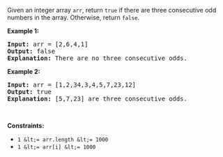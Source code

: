 Given an integer array `` arr ``, return `` true ``&nbsp;if there are three consecutive odd numbers in the array. Otherwise, return&nbsp;`` false ``.
&nbsp;

__Example 1:__

<pre>
<strong>Input:</strong> arr = [2,6,4,1]
<strong>Output:</strong> false
<b>Explanation:</b> There are no three consecutive odds.
</pre>

__Example 2:__

<pre>
<strong>Input:</strong> arr = [1,2,34,3,4,5,7,23,12]
<strong>Output:</strong> true
<b>Explanation:</b> [5,7,23] are three consecutive odds.
</pre>

&nbsp;

__Constraints:__

*   `` 1 &lt;= arr.length &lt;= 1000 ``
*   `` 1 &lt;= arr[i] &lt;= 1000 ``